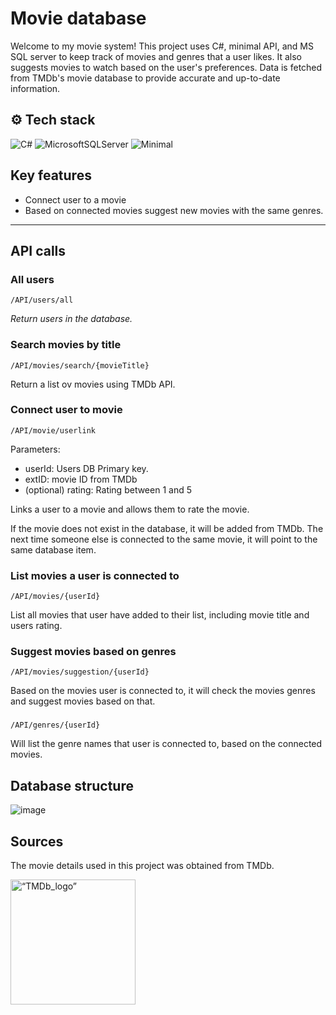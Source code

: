 # Movie database

Welcome to my movie system! This project uses C#, minimal API, and MS SQL server to keep track of movies and genres that a user likes. It also suggests movies to watch based on the user's preferences. Data is fetched from TMDb's movie database to provide accurate and up-to-date information. 



## ⚙ Tech stack 
![C#](https://img.shields.io/badge/c%23-%23239120.svg?style=for-the-badge&logo=c-sharp&logoColor=white) 
![MicrosoftSQLServer](https://img.shields.io/badge/Microsoft%20SQL%20Server-CC2927?style=for-the-badge&logo=microsoft%20sql%20server&logoColor=white)
![Minimal](https://img.shields.io/badge/Minimal_API-005571?style=for-the-badge&logo=.net)
## Key features

- Connect user to a movie
- Based on connected movies suggest new movies with the same genres.

---
## API calls

### All users

`/API/users/all`

*Return users in the database.*

### Search movies by title

`/API/movies/search/{movieTitle}`

Return a list ov movies using TMDb API.

### Connect user to movie

`/API/movie/userlink` 

Parameters:
- userId: Users DB Primary key.
- extID: movie ID from TMDb
- (optional) rating: Rating between 1 and 5

Links a user to a movie and allows them to rate the movie. 

If the movie does not exist in the database, it will be added from TMDb. The next time someone else is connected to the same movie, it will point to the same database item.

### List movies a user is connected to

`/API/movies/{userId}`

List all movies that user have added to their list, including movie title and users rating.

### Suggest movies based on genres

`/API/movies/suggestion/{userId}`

Based on the movies user is connected to, it will check the movies genres and suggest movies based on that. 

###
`/API/genres/{userId}` 

Will list the genre names that user is connected to, based on the connected movies.

## Database structure

![image](https://user-images.githubusercontent.com/50584818/233791645-335a1d90-4409-4594-86e6-53d4aac12f95.png)

## Sources

The movie details used in this project was obtained from TMDb.


<a href="https://www.themoviedb.org/" target="_blank"><img src="https://www.themoviedb.org/assets/2/v4/logos/v2/blue_square_1-5bdc75aaebeb75dc7ae79426ddd9be3b2be1e342510f8202baf6bffa71d7f5c4.svg" alt=“TMDb_logo” width="200" target="_blank" ></a>
